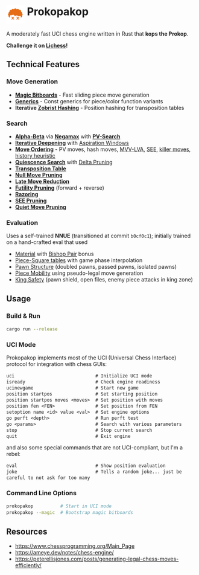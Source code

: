 # <img src="assets/logo.png" alt="Prokopakop Logo" width="48" height="48" align="top"> Prokopakop

A moderately fast UCI chess engine written in Rust that **kops the Prokop**.

**Challenge it on [Lichess](https://lichess.org/@/prokopakop)!**

## Technical Features

### Move Generation

- **[Magic Bitboards](https://www.chessprogramming.org/Magic_Bitboards)** - Fast sliding piece move generation
- **[Generics](https://www.chessprogramming.org/Generic_Programming)** - Const generics for piece/color function variants
- **Iterative [Zobrist Hashing](https://www.chessprogramming.org/Zobrist_Hashing)** - Position hashing for transposition tables

### Search

- **[Alpha-Beta](https://www.chessprogramming.org/Alpha-Beta)** via **[Negamax](https://www.chessprogramming.org/Negamax)** with **[PV-Search](https://www.chessprogramming.org/Principal_Variation_Search)**
- **[Iterative Deepening](https://www.chessprogramming.org/Iterative_Deepening)** with [Aspiration Windows](https://www.chessprogramming.org/Aspiration_Windows)
- **[Move Ordering](https://www.chessprogramming.org/Move_Ordering)** - PV moves, hash moves, [MVV-LVA](https://www.chessprogramming.org/MVV-LVA), [SEE](https://www.chessprogramming.org/Static_Exchange_Evaluation), [killer moves](https://www.chessprogramming.org/Killer_Heuristic), [history heuristic](https://www.chessprogramming.org/History_Heuristic)
- **[Quiescence Search](https://www.chessprogramming.org/Quiescence_Search)** with [Delta Pruning](https://www.chessprogramming.org/Delta_Pruning)
- **[Transposition Table](https://www.chessprogramming.org/Transposition_Table)**
- **[Null Move Pruning](https://www.chessprogramming.org/Null_Move_Pruning)**
- **[Late Move Reduction](https://www.chessprogramming.org/Late_Move_Reductions)**
- **[Futility Pruning](https://www.chessprogramming.org/Futility_Pruning)** (forward + reverse)
- **[Razoring](https://www.chessprogramming.org/Razoring)**
- **[SEE Pruning](https://www.chessprogramming.org/Static_Exchange_Evaluation)**
- **[Quiet Move Pruning](https://www.chessprogramming.org/Futility_Pruning#Quiet_Move_Pruning)**

### Evaluation

Uses a self-trained **NNUE** (transitioned at commit `b0cf0c1`); initially trained on a hand-crafted eval that used

- [Material](https://www.chessprogramming.org/Material) with [Bishop Pair](https://www.chessprogramming.org/Bishop_Pair) bonus
- [Piece-Square tables](https://www.chessprogramming.org/Piece-Square_Tables) with game phase interpolation
- [Pawn Structure](https://www.chessprogramming.org/Pawn_Structure) (doubled pawns, passed pawns, isolated pawns)
- [Piece Mobility](https://www.chessprogramming.org/Mobility) using pseudo-legal move generation
- [King Safety](https://www.chessprogramming.org/King_Safety) (pawn shield, open files, enemy piece attacks in king zone)

## Usage

### Build & Run
```bash
cargo run --release
```

### UCI Mode
Prokopakop implements most of the UCI (Universal Chess Interface) protocol for integration with chess GUIs:

```
uci                              # Initialize UCI mode
isready                          # Check engine readiness
ucinewgame                       # Start new game
position startpos                # Set starting position
position startpos moves <moves>  # Set position with moves
position fen <FEN>               # Set position from FEN
setoption name <id> value <val>  # Set engine options
go perft <depth>                 # Run perft test
go <params>                      # Search with various parameters
stop                             # Stop current search
quit                             # Exit engine
```

and also some special commands that are not UCI-compliant, but I'm a rebel:

```
eval                             # Show position evaluation
joke                             # Tells a random joke... just be careful to not ask for too many
```

### Command Line Options
```bash
prokopakop          # Start in UCI mode
prokopakop --magic  # Bootstrap magic bitboards
```

## Resources

- https://www.chessprogramming.org/Main_Page
- https://ameye.dev/notes/chess-engine/
- https://peterellisjones.com/posts/generating-legal-chess-moves-efficiently/
